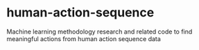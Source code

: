 # human-action-sequence

Machine learning methodology research and related code to find meaningful actions from human action sequence data
